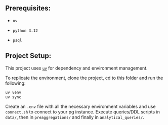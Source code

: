 ## Prerequisites:

* ```uv```

* ```python 3.12```

* ```psql```


## Project Setup:

This project uses [`uv`](https://github.com/astral-sh/uv) for dependency and environment management.

To replicate the environment, clone the project, cd to this folder and run the following:

```bash
uv venv
uv sync
```
Create an `.env` file with all the necessary environment variables and use `connect.sh` to connect to your pg instance. Execute queries/DDL scripts in `data/`, then in `preaggregations/` and finally in `analytical_queries/`.
